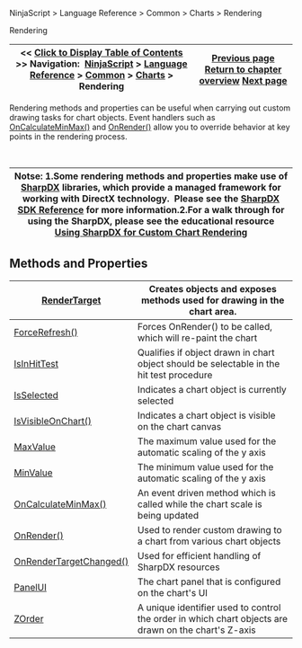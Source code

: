 ﻿


NinjaScript \> Language Reference \> Common \> Charts \> Rendering






















Rendering







| \<\< [Click to Display Table of Contents](rendering.md) \>\> **Navigation:**     [NinjaScript](ninjascript-1.md) \> [Language Reference](language_reference_wip-1.md) \> [Common](common-1.md) \> [Charts](chart-1.md) \> Rendering | [Previous page](width-1.md) [Return to chapter overview](chart-1.md) [Next page](d2dfactory-1.md) |
| --- | --- |











Rendering methods and properties can be useful when carrying out custom drawing tasks for chart objects. Event handlers such as [OnCalculateMinMax()](oncalculateminmax-1.md) and [OnRender()](onrender-1.md) allow you to override behavior at key points in the rendering process.


 




| Notse:  1\.Some rendering methods and properties make use of [SharpDX](http://sharpdx.org/) libraries, which provide a managed framework for working with DirectX technology.  Please see the [SharpDX SDK Reference](sharpdx_sdk_reference-1.md) for more information.2\.For a walk through for using the SharpDX, please see the educational resource [Using SharpDX for Custom Chart Rendering](using_sharpdx_for_custom_chart_rendering-1.md) |
| --- |



## 


## 


## Methods and Properties




| [RenderTarget](rendertarget-1.md) | Creates objects and exposes methods used for drawing in the chart area. |
| --- | --- |
| [ForceRefresh()](forcerefresh-1.md) | Forces OnRender() to be called, which will re\-paint the chart |
| [IsInHitTest](isinhittest-1.md) | Qualifies if object drawn in chart object should be selectable in the hit test procedure |
| [IsSelected](isselected-1.md) | Indicates a chart object is currently selected |
| [IsVisibleOnChart()](isvisibleonchart-1.md) | Indicates a chart object is visible on the chart canvas |
| [MaxValue](maxvalue-1.md) | The maximum value used for the automatic scaling of the y axis |
| [MinValue](minvalue-1.md) | The minimum value used for the automatic scaling of the y axis |
| [OnCalculateMinMax()](oncalculateminmax-1.md) | An event driven method which is called while the chart scale is being updated |
| [OnRender()](onrender-1.md) | Used to render custom drawing to a chart from various chart objects |
| [OnRenderTargetChanged()](onrendertargetchanged-1.md) | Used for efficient handling of SharpDX resources |
| [PanelUI](panelui-1.md) | The chart panel that is configured on the chart's UI |
| [ZOrder](chart_zorder-1.md) | A unique identifier used to control the order in which chart objects are drawn on the chart's Z\-axis |









